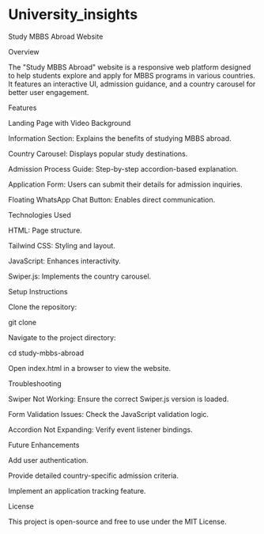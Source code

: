 # University_insights
Study MBBS Abroad Website

Overview

The "Study MBBS Abroad" website is a responsive web platform designed to help students explore and apply for MBBS programs in various countries. It features an interactive UI, admission guidance, and a country carousel for better user engagement.

Features

Landing Page with Video Background

Information Section: Explains the benefits of studying MBBS abroad.

Country Carousel: Displays popular study destinations.

Admission Process Guide: Step-by-step accordion-based explanation.

Application Form: Users can submit their details for admission inquiries.

Floating WhatsApp Chat Button: Enables direct communication.

Technologies Used

HTML: Page structure.

Tailwind CSS: Styling and layout.

JavaScript: Enhances interactivity.

Swiper.js: Implements the country carousel.

Setup Instructions

Clone the repository:

git clone <repository-url>

Navigate to the project directory:

cd study-mbbs-abroad

Open index.html in a browser to view the website.

Troubleshooting

Swiper Not Working: Ensure the correct Swiper.js version is loaded.

Form Validation Issues: Check the JavaScript validation logic.

Accordion Not Expanding: Verify event listener bindings.

Future Enhancements

Add user authentication.

Provide detailed country-specific admission criteria.

Implement an application tracking feature.

License

This project is open-source and free to use under the MIT License.
